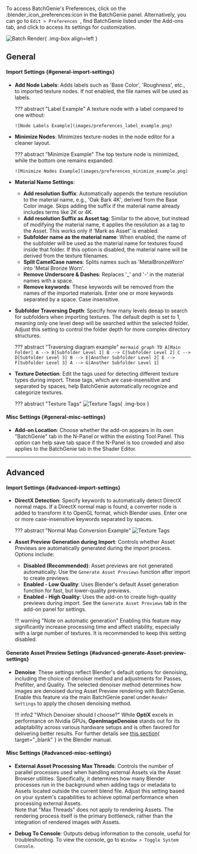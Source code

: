 To access BatchGenie's Preferences, click on the :blender_icon_preferences:icon in the BatchGenie panel. Alternatively, you can go to  `Edit > Preferences `, find BatchGenie listed under the Add-ons tab, and click to access its settings for customization.

![Batch Render](images/preferences.png){ .img-box align=left }

## General

#### Import Settings {#general-import-settings}

  - **Add Node Labels**: Adds labels such as 'Base Color', 'Roughness', etc., to imported texture nodes. If not enabled, the file names will be used as labels.

    ??? abstract "Label Example"
        A texture node with a label compared to one without:

        ![Node Labels Example](images/preferences_label_example.png)

  - **Minimize Nodes**: Minimizes texture-nodes in the node editor for a cleaner layout.

    ??? abstract "Minimize Example"
        The top texture node is minimized, while the bottom one remains expanded:

        ![Minimize Nodes Example](images/preferences_minimize_example.png)

  - **Material Name Settings**:
    - **Add resolution Suffix**: Automatically appends the texture resolution to the material name, e.g., 'Oak Bark 4K', derived from the Base Color image. Skips adding the suffix if the material name already includes terms like 2K or 4K.
    - **Add resolution Suffix as Asset tag**: Similar to the above, but instead of modifying the material name, it applies the resolution as a tag to the Asset. This works only if 'Mark as Asset' is enabled.
    - **Subfolder name as the material name**: When enabled, the name of the subfolder will be used as the material name for textures found inside that folder. If this option is disabled, the material name will be derived from the texture filenames.
    - **Split CamelCase names**: Splits names such as 'MetalBronzeWorn' into 'Metal Bronze Worn'.
    - **Remove Underscore & Dashes**: Replaces '_' and '-' in the material names with a space.
    - **Remove keywords**: These keywords will be removed from the names of the imported materials. Enter one or more keywords separated by a space. Case insensitive.


<div style="clear:both"></div>

  - **Subfolder Traversing Depth**: Specify how many levels deeap to search for subfolders when importing textures. The default depth is set to 1, meaning only one level deep will be searched within the selected folder. Adjust this setting to control the folder depth for more complex directory structures.

    ??? abstract "Traversing diagram example"
        ```mermaid
        graph TD
            A[Main Folder]
            A --> B[Subfolder Level 1]
            B --> C[Subfolder Level 2]
            C --> D[Subfolder Level 3]
            B --> E[Another Subfolder Level 2]
            E --> F[Subfolder Level 3]
            A --> G[Another Subfolder Level 1]
        ```

  - **Texture Detection**: Edit the tags used for detecting different texture types during import. These tags, which are case-insensitive and separated by spaces, help BatchGenie automatically recognize and categorize textures.

    ??? abstract "Texture Tags"
        ![Texture Tags](images/preferences_tags.png){ .img-box }

####  Misc Settings {#general-misc-settings}

- **Add-on Location**: Choose whether the add-on appears in its own "BatchGenie" tab in the N-Panel or within the existing Tool Panel. This option can help save tab space if the N-Panel is too crowded and also applies to the BatchGenie tab in the Shader Editor.


---


## Advanced

#### Import Settings {#advanced-import-settings}

  - **DirectX Detection**: Specify keywords to automatically detect DirectX normal maps. If a DirectX normal map is found, a converter node is added to transform it to OpenGL format, which Blender uses. Enter one or more case-insensitive keywords separated by spaces.

    ??? abstract "Normal Map Conversion Example"
        ![Texture Tags](images/normal_conversion_example.png)

  - **Asset Preview Generation during Import**: Controls whether Asset Previews are automatically generated during the import process. Options include:
    - **Disabled (Recommended)**: Asset previews are not generated automatically. Use the `Generate Asset Previews` function after import to create previews.
    - **Enabled - Low Quality**: Uses Blender's default Asset generation function for fast, but lower-quality previews.
    - **Enabled - High Quality**: Uses the add-on to create high-quality previews during import. See the `Generate Asset Previews` tab in the add-on panel for settings.

    !!! warning "Note on automatic generation"
        Enabling this feature may significantly increase processing time and affect stability, especially with a large number of textures. It is recommended to keep this setting disabled.

#### Generate Asset Preview Settings {#advanced-generate-Asset-preview-settings}

- **Denoise**: These settings reflect Blender's default options for denoising, including the choice of denoiser method and adjustments for Passes, Prefilter, and Quality. The selected denoiser method determines how images are denoised during Asset Preview rendering with BatchGenie. Enable this feature via the main BatchGenie panel under `Render Settings` to apply the chosen denoising method.

    !!! info2 "Which Denoiser should I choose?"
        While **OptiX** excels in performance on Nvidia GPUs, **OpenImageDenoise** stands out for its adaptability across various hardware setups and is often favored for delivering better results. For further details see [this section](https://docs.blender.org/manual/en/latest/render/cycles/render_settings/sampling.html#denoising){ target="_blank" } in the Blender manual.

####  Misc Settings {#advanced-misc-settings}

- **External Asset Processing Max Threads**: Controls the number of parallel processes used when handling external Assets via the Asset Browser utilities. Specifically, it determines how many Blender processes run in the background when adding tags or metadata to Assets located outside the current blend file. Adjust this setting based on your system's capabilities to achieve optimal performance when processing external Assets. <br>Note that "Max Threads" does not apply to rendering Assets. The rendering process itself is the primary bottleneck, rather than the integration of rendered images with Assets.

- **Debug To Console**: Outputs debug information to the console, useful for troubleshooting. To view the console, go to `Window > Toggle System Console`.
